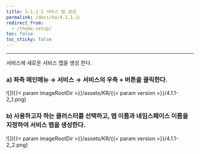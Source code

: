 ```yaml
---
title: 3.1.1-2 서비스 맵 생성
permalink: /docs/ko/4.1.1.2/
redirect_from:
  - /theme-setup/
toc: false
toc_sticky: false
---
```


---
서비스에 새로운 서비스 맵을 생성 한다.

### a\) 좌측 메인메뉴 → 서비스 → 서비스의 우측 + 버튼을 클릭한다.
![]({{< param imageRootDir >}}/assets/KR/{{< param version >}}/4.1.1-2_1.png)

### b\) 사용하고자 하는 클러스터를 선택하고, 맵 이름과 네임스페이스 이름을 지정하여 서비스 맵을 생성한다.
![]({{< param imageRootDir >}}/assets/KR/{{< param version >}}/4.1.1-2_2.png)
